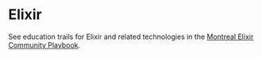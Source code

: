 # Elixir

See education trails for Elixir and related technologies in the [Montreal Elixir Community Playbook](https://github.com/montrealelixir/playbook/blob/master/trails/).
